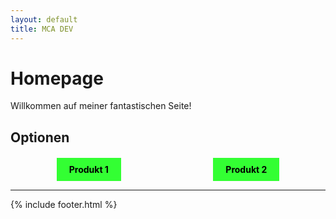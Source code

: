 ```yaml
---
layout: default
title: MCA DEV
---
```


# Homepage

Willkommen auf meiner fantastischen Seite!

## Optionen

<div style="display: flex; justify-content: space-around; margin-top: 20px;">
  <a href="product1.html" style="padding: 10px 20px; background-color: #33ff33; color: black; text-decoration: none; font-weight: bold;">Produkt 1</a>
  <a href="product2.html" style="padding: 10px 20px; background-color: #33ff33; color: black; text-decoration: none; font-weight: bold;">Produkt 2</a>
</div>

---

{% include footer.html %}
